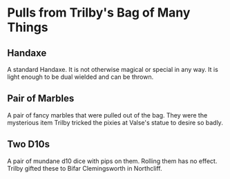 # Pulls from Trilby's Bag of Many Things

## Handaxe

A standard Handaxe. It is not otherwise magical or special in any way. It is light enough to be dual wielded and can be thrown.

## Pair of Marbles 

A pair of fancy marbles that were pulled out of the bag. They were the mysterious item Trilby tricked the pixies at Valse's statue to desire so badly.

## Two D10s

A pair of mundane d10 dice with pips on them. Rolling them has no effect. Trilby gifted these to Bifar Clemingsworth in Northcliff.